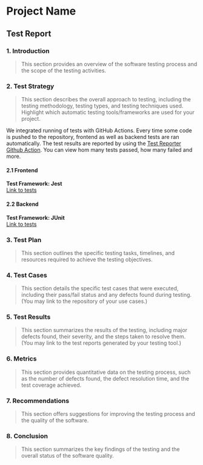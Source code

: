 # Project Name
## Test Report

### 1. Introduction
> This section provides an overview of the software testing process and the scope of the testing activities.
> 
### 2. Test Strategy
> This section describes the overall approach to testing, including the testing methodology, testing types, and testing techniques used. Highlight which automatic testing tools/frameworks are used for your project.

We integrated running of tests with GitHub Actions. Every time some code is pushed to the repository, frontend as well as backend tests are ran automatically. The test results are reported by using the [Test Reporter Github Action](https://github.com/marketplace/actions/test-reporter). You can view hom many tests passed, how many failed and more.  

#### 2.1 Frontend
**Test Framework: Jest**  
[Link to tests](https://github.com/SE-TINF22B6/Statify/blob/develop/web_app/src/App.test.js)

#### 2.2 Backend
**Test Framework: JUnit**  
[Link to tests](https://github.com/SE-TINF22B6/Statify/tree/develop/backend_service/src/test/java/fm/statify/backend_service)

### 3. Test Plan
> This section outlines the specific testing tasks, timelines, and resources required to achieve the testing objectives.

### 4. Test Cases
> This section details the specific test cases that were executed, including their pass/fail status and any defects found during testing. (You may link to the repository of your use cases.)

### 5. Test Results 
> This section summarizes the results of the testing, including major defects found, their severity, and the steps taken to resolve them. (You may link to the test reports generated by your testing tool.)

### 6. Metrics
> This section provides quantitative data on the testing process, such as the number of defects found, the defect resolution time, and the test coverage achieved.

### 7. Recommendations
> This section offers suggestions for improving the testing process and the quality of the software.

### 8. Conclusion
> This section summarizes the key findings of the testing and the overall status of the software quality.

